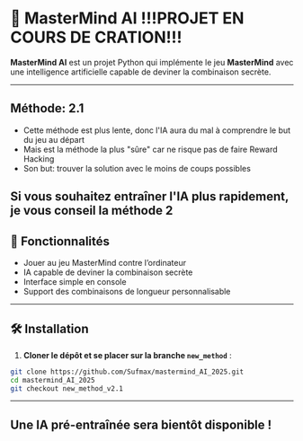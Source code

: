 # 🎯 MasterMind AI !!!PROJET EN COURS DE CRATION!!!

**MasterMind AI** est un projet Python qui implémente le jeu **MasterMind** avec une intelligence artificielle capable de deviner la combinaison secrète.

---

## Méthode: 2.1
- Cette méthode est plus lente, donc l'IA aura du mal à comprendre le but du jeu au départ
- Mais est la méthode la plus "sûre" car ne risque pas de faire Reward Hacking
- Son but: trouver la solution avec le moins de coups possibles

## Si vous souhaitez entraîner l'IA plus rapidement, je vous conseil la méthode 2 

## 🔹 Fonctionnalités

- Jouer au jeu MasterMind contre l’ordinateur
- IA capable de deviner la combinaison secrète
- Interface simple en console
- Support des combinaisons de longueur personnalisable

---

## 🛠️ Installation

1. **Cloner le dépôt et se placer sur la branche `new_method`** :

```bash
git clone https://github.com/Sufmax/mastermind_AI_2025.git
cd mastermind_AI_2025
git checkout new_method_v2.1
```

---
## Une IA pré-entraînée sera bientôt disponible !
